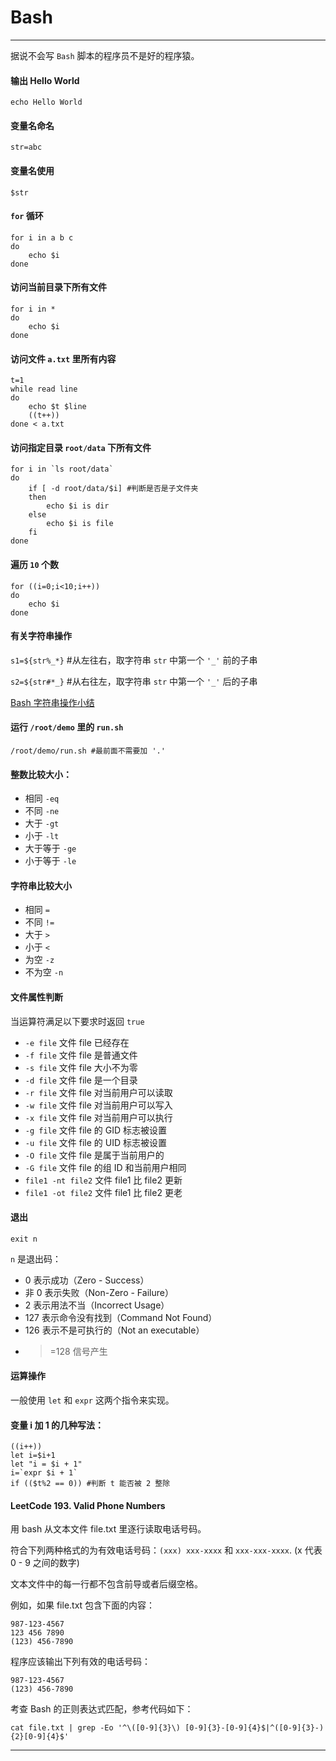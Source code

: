 # Bash
------

据说不会写 `Bash` 脚本的程序员不是好的程序猿。

#### 输出 Hello World
`echo Hello World`

#### 变量名命名
`str=abc`

#### 变量名使用
`$str`

#### `for` 循环
```
for i in a b c
do
    echo $i
done
```

#### 访问当前目录下所有文件
```
for i in *
do
    echo $i
done
```

#### 访问文件 `a.txt` 里所有内容
```
t=1
while read line
do
    echo $t $line
    ((t++))
done < a.txt
```

#### 访问指定目录 `root/data` 下所有文件
```
for i in `ls root/data`
do
    if [ -d root/data/$i] #判断是否是子文件夹
    then
        echo $i is dir
    else
        echo $i is file
    fi
done
```

#### 遍历 `10` 个数
```
for ((i=0;i<10;i++))
do
    echo $i
done
```

#### 有关字符串操作
`s1=${str%_*}` #从左往右，取字符串 `str` 中第一个 `'_'` 前的子串

`s2=${str#*_}` #从右往左，取字符串 `str` 中第一个 `'_'` 后的子串

[Bash 字符串操作小结](http://www.cnblogs.com/frydsh/p/3261012.html)

#### 运行 `/root/demo` 里的 `run.sh`
```
/root/demo/run.sh #最前面不需要加 '.'
```

#### 整数比较大小：
* 相同  `-eq`
* 不同  `-ne`
* 大于  `-gt`
* 小于  `-lt`
* 大于等于  `-ge`
* 小于等于  `-le`

#### 字符串比较大小
* 相同  `=`
* 不同  `!=`
* 大于  `>`
* 小于  `<`
* 为空  `-z`
* 不为空  `-n`

#### 文件属性判断
当运算符满足以下要求时返回 `true`
* `-e file` 文件 file 已经存在
* `-f file` 文件 file 是普通文件
* `-s file` 文件 file 大小不为零
* `-d file` 文件 file 是一个目录
* `-r file` 文件 file 对当前用户可以读取
* `-w file` 文件 file 对当前用户可以写入
* `-x file` 文件 file 对当前用户可以执行
* `-g file` 文件 file 的 GID 标志被设置
* `-u file` 文件 file 的 UID 标志被设置
* `-O file` 文件 file 是属于当前用户的
* `-G file` 文件 file 的组 ID 和当前用户相同
* `file1 -nt file2` 文件 file1 比 file2 更新
* `file1 -ot file2` 文件 file1 比 file2 更老

#### 退出
`exit n`

`n` 是退出码：

* 0 表示成功（Zero - Success）
* 非 0 表示失败（Non-Zero  - Failure）
* 2 表示用法不当（Incorrect Usage）
* 127 表示命令没有找到（Command Not Found）
* 126 表示不是可执行的（Not an executable）
* >=128 信号产生

#### 运算操作
一般使用 `let` 和 `expr` 这两个指令来实现。

#### 变量 i 加 1 的几种写法：
```
((i++))
let i=$i+1
let "i = $i + 1"
i=`expr $i + 1`
if (($t%2 == 0)) #判断 t 能否被 2 整除
```

#### LeetCode 193. Valid Phone Numbers
用 bash 从文本文件 file.txt 里逐行读取电话号码。

符合下列两种格式的为有效电话号码：`(xxx) xxx-xxxx` 和 `xxx-xxx-xxxx`. (x 代表 0 - 9 之间的数字)

文本文件中的每一行都不包含前导或者后缀空格。

例如，如果 file.txt 包含下面的内容：
```
987-123-4567
123 456 7890
(123) 456-7890
```
程序应该输出下列有效的电话号码：
```
987-123-4567
(123) 456-7890
```

考查 Bash 的正则表达式匹配，参考代码如下：
```
cat file.txt | grep -Eo '^\([0-9]{3}\) [0-9]{3}-[0-9]{4}$|^([0-9]{3}-){2}[0-9]{4}$'
```
--------
